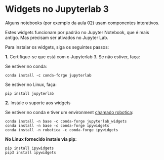 # Widgets no Jupyterlab 3

Alguns notebooks (por exemplo da aula 02) usam componentes interativos.

Estes widgets funcionam por padrão no Jupyter Notebook, que é mais antigo. Mas precisam ser ativados no Jupyter Lab.

Para instalar os widgets, siga os seguintes passos:

**1.** Certifique-se que está com o Jupyterlab 3. Se não estiver, faça:

Se estiver no conda:

    conda install -c conda-forge jupyterlab

Se estiver no Linux, faça: 

    pip install jupyterlab 


**2.** Instale o suporte aos widgets

Se estiver no conda e tiver um environment [chamado robotica](opencv_anaconda):

    conda install -n base -c conda-forge jupyterlab_widgets
    conda install -n base -c conda-forge ipywidgets
    conda install -n robotica -c conda-forge ipywidgets

   
 **No Linux fornecido instale via pip:**
 
    pip install ipywidgets
    pip3 install ipywidgets

